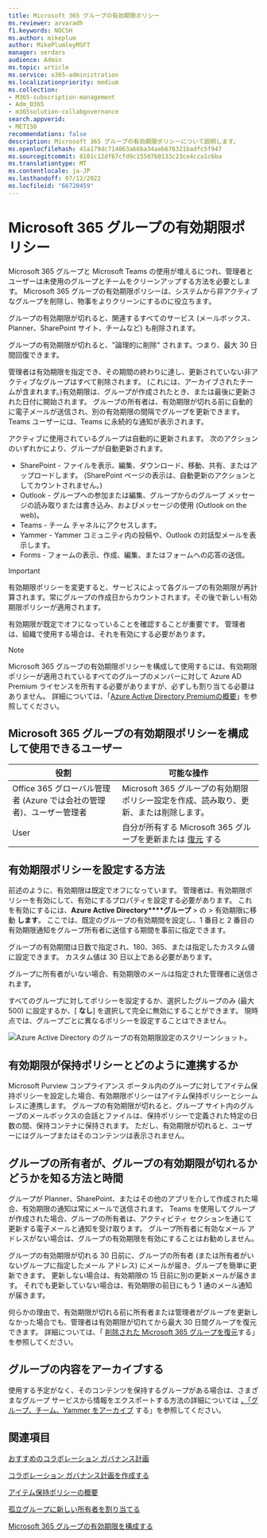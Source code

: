 ```yaml
---
title: Microsoft 365 グループの有効期限ポリシー
ms.reviewer: arvaradh
f1.keywords: NOCSH
ms.author: mikeplum
author: MikePlumleyMSFT
manager: serdars
audience: Admin
ms.topic: article
ms.service: o365-administration
ms.localizationpriority: medium
ms.collection:
- M365-subscription-management
- Adm_O365
- m365solution-collabgovernance
search.appverid:
- MET150
recommendations: false
description: Microsoft 365 グループの有効期限ポリシーについて説明します。
ms.openlocfilehash: 41a179dc714063a66ba34aeb676321badfc5f947
ms.sourcegitcommit: 8101c12df67cfd9c15507b0133c23ce4cca1c6ba
ms.translationtype: MT
ms.contentlocale: ja-JP
ms.lasthandoff: 07/12/2022
ms.locfileid: "66720459"
---
```

# <a name="microsoft-365-group-expiration-policy"></a>Microsoft 365 グループの有効期限ポリシー

Microsoft 365 グループと Microsoft Teams の使用が増えるにつれ、管理者とユーザーは未使用のグループとチームをクリーンアップする方法を必要とします。 Microsoft 365 グループの有効期限ポリシーは、システムから非アクティブなグループを削除し、物事をよりクリーンにするのに役立ちます。

グループの有効期限が切れると、関連するすべてのサービス (メールボックス、Planner、SharePoint サイト、チームなど) も削除されます。

グループの有効期限が切れると、"論理的に削除" されます。つまり、最大 30 日間回復できます。

管理者は有効期限を指定でき、その期間の終わりに達し、更新されていない非アクティブなグループはすべて削除されます。 (これには、アーカイブされたチームが含まれます。)有効期限は、グループが作成されたとき、または最後に更新された日付に開始されます。 グループの所有者は、有効期限が切れる前に自動的に電子メールが送信され、別の有効期限の間隔でグループを更新できます。 Teams ユーザーには、Teams に永続的な通知が表示されます。

アクティブに使用されているグループは自動的に更新されます。 次のアクションのいずれかにより、グループが自動更新されます。
- SharePoint - ファイルを表示、編集、ダウンロード、移動、共有、またはアップロードします。 (SharePoint ページの表示は、自動更新のアクションとしてカウントされません。)
- Outlook - グループへの参加または編集、グループからのグループ メッセージの読み取りまたは書き込み、およびメッセージの使用 (Outlook on the web)。
- Teams - チーム チャネルにアクセスします。
- Yammer - Yammer コミュニティ内の投稿や、Outlook の対話型メールを表示します。
- Forms - フォームの表示、作成、編集、またはフォームへの応答の送信。 

> [!IMPORTANT]
> 有効期限ポリシーを変更すると、サービスによって各グループの有効期限が再計算されます。常にグループの作成日からカウントされます。その後で新しい有効期限ポリシーが適用されます。

有効期限が既定でオフになっていることを確認することが重要です。 管理者は、組織で使用する場合は、それを有効にする必要があります。

> [!NOTE]
> Microsoft 365 グループの有効期限ポリシーを構成して使用するには、有効期限ポリシーが適用されているすべてのグループのメンバーに対して Azure AD Premium ライセンスを所有する必要がありますが、必ずしも割り当てる必要はありません。 詳細については、「[Azure Active Directory Premiumの概要](/azure/active-directory/active-directory-get-started-premium)」を参照してください。

## <a name="who-can-configure-and-use-the-microsoft-365-groups-expiration-policy"></a>Microsoft 365 グループの有効期限ポリシーを構成して使用できるユーザー

|役割|可能な操作|
|---------|---------|
|Office 365 グローバル管理者 (Azure では会社の管理者)、ユーザー管理者|Microsoft 365 グループの有効期限ポリシー設定を作成、読み取り、更新、または削除します。|
|User|自分が所有する Microsoft 365 グループを更新または [復元](/azure/active-directory/users-groups-roles/groups-restore-deleted) する|

## <a name="how-to-set-the-expiration-policy"></a>有効期限ポリシーを設定する方法

前述のように、有効期限は既定でオフになっています。 管理者は、有効期限ポリシーを有効にして、有効にするプロパティを設定する必要があります。 これを有効にするには、**Azure Active Directory****グループ** > の > 有効期限に移動 **します**。 ここでは、既定のグループの有効期間を設定し、1 番目と 2 番目の有効期限通知をグループ所有者に送信する期間を事前に指定できます。

グループの有効期間は日数で指定され、180、365、または指定したカスタム値に設定できます。 カスタム値は 30 日以上である必要があります。

グループに所有者がいない場合、有効期限のメールは指定された管理者に送信されます。

すべてのグループに対してポリシーを設定するか、選択したグループのみ (最大 500) に設定するか、[ **なし**] を選択して完全に無効にすることができます。 現時点では、グループごとに異なるポリシーを設定することはできません。

![Azure Active Directory のグループの有効期限設定のスクリーンショット。](../media/azure-groups-expiration-settings.png)

## <a name="how-expiry-works-with-the-retention-policy"></a>有効期限が保持ポリシーとどのように連携するか

Microsoft Purview コンプライアンス ポータル内のグループに対してアイテム保持ポリシーを設定した場合、有効期限ポリシーはアイテム保持ポリシーとシームレスに連携します。 グループの有効期限が切れると、グループ サイト内のグループのメールボックスの会話とファイルは、保持ポリシーで定義された特定の日数の間、保持コンテナに保持されます。 ただし、有効期限が切れると、ユーザーにはグループまたはそのコンテンツは表示されません。

## <a name="how-and-when-a-group-owner-learns-if-their-groups-are-going-to-expire"></a>グループの所有者が、グループの有効期限が切れるかどうかを知る方法と時間

グループが Planner、SharePoint、またはその他のアプリを介して作成された場合、有効期限の通知は常にメールで送信されます。
Teams を使用してグループが作成された場合、グループの所有者は、アクティビティ セクションを通じて更新する電子メールと通知を受け取ります。 グループ所有者に有効なメール アドレスがない場合は、グループの有効期限を有効にすることはお勧めしません。

グループの有効期限が切れる 30 日前に、グループの所有者 (または所有者がいないグループに指定したメール アドレス) にメールが届き、グループを簡単に更新できます。 更新しない場合は、有効期限の 15 日前に別の更新メールが届きます。 それでも更新していない場合は、有効期限の前日にもう 1 通のメール通知が届きます。

何らかの理由で、有効期限が切れる前に所有者または管理者がグループを更新しなかった場合でも、管理者は有効期限が切れてから最大 30 日間グループを復元できます。 詳細については、「 [削除された Microsoft 365 グループを復元](https://support.office.com/article/restore-a-deleted-office-365-group-b7c66b59-657a-4e1a-8aa0-8163b1f4eb54)する」を参照してください。

## <a name="archiving-group-contents"></a>グループの内容をアーカイブする

使用する予定がなく、そのコンテンツを保持するグループがある場合は、さまざまなグループ サービスから情報をエクスポートする方法の詳細については [、「グループ、チーム、Yammer をアーカイブ](end-life-cycle-groups-teams-sites-yammer.md) する」を参照してください。

## <a name="related-topics"></a>関連項目

[おすすめのコラボレーション ガバナンス計画](collaboration-governance-overview.md#collaboration-governance-planning-recommendations)

[コラボレーション ガバナンス計画を作成する](collaboration-governance-first.md)

[アイテム保持ポリシーの概要](https://support.office.com/article/5e377752-700d-4870-9b6d-12bfc12d2423)

[孤立グループに新しい所有者を割り当てる](https://support.office.com/article/86bb3db6-8857-45d1-95c8-f6d540e45732)

[Microsoft 365 グループの有効期限を構成する](/azure/active-directory/active-directory-groups-lifecycle-azure-portal)
